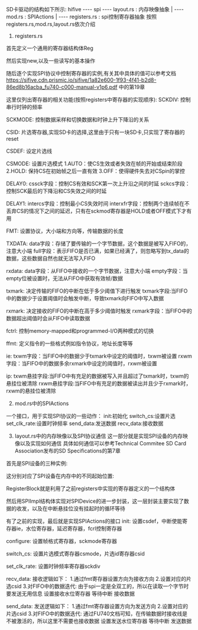 SD卡驱动的结构如下所示:
hifive ---- spi ---- layout.rs : 内存映像抽象
                |
                ---- mod.rs : SPIActions
                |
                ---- registers.rs : spi控制寄存器抽象
按照registers.rs,mod.rs,layout.rs依次介绍

1. registers.rs

首先定义一个通用的寄存器结构体Reg
<!-- pub struct Reg<T: Sized + Clone + Copy, U> {
    value: T,
    p: PhantomData<U>,
} -->
然后实现new,以及一些读写的基本操作
<!-- impl<T: Sized + Clone + Copy, U> Reg<T, U> {
    pub fn new(initval: T) -> Self {
        Self {
            value: initval,
            p: PhantomData {},
        }
    }
}

impl<T: Sized + Clone + Copy, U> Reg<T, U> {
    pub fn read(&self) -> T {
        let ptr: *const T = &self.value;
        unsafe { ptr.read_volatile() }
    }
    pub fn write(&mut self, val: T) {
        let ptr: *mut T = &mut self.value;
        unsafe {
            ptr.write_volatile(val);
        }
    }
} -->
随后逐个实现SPI协议中控制寄存器的实例,有关其中具体的值可以参考文档
https://sifive.cdn.prismic.io/sifive/1a82e600-1f93-4f41-b2d8-86ed8b16acba_fu740-c000-manual-v1p6.pdf
中的第19章

这里仅列出寄存器的相关功能(按照registers中寄存器的实现顺序):
SCKDIV:
控制串行时钟的频率

SCKMODE:
控制数据采样和切换数据和时钟上升下降沿的关系

CSID:
片选寄存器,实现SD卡的选择,这里由于只有一块SD卡,只实现了寄存器的reset

CSDEF:
设定片选线

CSMODE:
设置片选模式
1.AUTO：使CS生效或者失效在帧的开始或结束阶段
2.HOLD: 保持CS在初始帧之后一直有效
3.OFF：使得硬件失去对CSpin的掌控

DELAY0:
cssck字段：控制CS有效和SCK第一次上升沿之间的时延
sckcs字段：控制SCK最后的下降沿和CS失效之间的时延

DELAY1:
intercs字段：控制最小CS失效时间
interxfr字段：控制两个连续帧在不丢弃CS的情况下之间的延迟，只有在sckmod寄存器是HOLD或者OFF模式下才有用

FMT:
设置协议，大小端和方向等，传输数据的长度

TXDATA:
data字段：存储了要传输的一个字节数据，这个数据是被写入FIFO的，注意大小端
full字段：表示FIFO是否已满，如果已经满了，则忽略写到tx_data的数据，这些数据自然也就无法写入FIFO

rxdata:
data字段：从FIFO中接收的一个字节数据，注意大小端
empty字段：当empty位被设置时，无法从FIFO中获取有效帧/数据

txmark:
决定传输的FIFO的中断在低于多少阈值下进行触发
txmark字段:当FIFO中的数据少于设置阈值时会触发中断，导致txmark向FIFO中写入数据

rxmark:
决定接收的FIFO的中断在高于多少阈值时触发
rxmark字段：当FIFO中的数据超出阈值时会从FIFO中读取数据

fctrl:
控制memory-mapped和programmed-I/O两种模式的切换

ffmt:
定义指令的一些格式例如指令协议，地址长度等等

ie:
txwm字段：当FIFO中的数据少于txmark中设定的阈值时，txwm被设置
rxwm字段：当FIFO中的数据多余rxmark中设定的阈值时，rxwm被设置

ip:
txwm悬挂字段:当FIFO中有充足的数据被写入并且超过了txmark时，txwm的悬挂位被清除
rxwm悬挂字段:当FIFO中有充足的数据被读出并且少于rxmark时，rxwm的悬挂位被清除

2. mod.rs中的SPIActions
<!-- pub trait SPIActions {
    fn init(&mut self);
    fn configure(
        &mut self,
        use_lines: u8,       // SPI data line width, 1,2,4 allowed
        data_bit_length: u8, // bits per word, basically 8
        msb_first: bool,     // endianness
    );
    fn switch_cs(&mut self, enable: bool, csid: u32);
    fn set_clk_rate(&mut self, spi_clk: usize);
    fn send_data(&mut self, chip_select: u32, tx: &[u8]);
    fn recv_data(&mut self, chip_select: u32, rx: &mut [u8]);
} -->
一个接口，用于实现SPI协议的一些动作：
init:初始化
switch_cs:设置片选
set_clk_rate:设置时钟频率
send_data:发送数据
recv_data:接收数据

3. layout.rs中的内存映像以及SPI协议通信
这一部分就是实现SPI设备的内存映像以及实现如何通信
具体如何通信可以参考Technical Commitee SD Card Association发布的SD Specifications的第7章


首先是SPI设备的三种实例:
<!-- pub enum SPIDevice {
    QSPI0,
    QSPI1,
    QSPI2,
    Other(usize),
} -->
这分别对应了SPI设备在内存中的不同起始位置:
<!-- impl SPIDevice {
    fn base_addr(&self) -> PhyAddr<RegisterBlock> {
        let a = match self {
            SPIDevice::QSPI0 => 0x10040000usize,
            SPIDevice::QSPI1 => 0x10041000usize,
            SPIDevice::QSPI2 => 0x10050000usize,
            SPIDevice::Other(val) => val.clone(),
        };
        PhyAddr::from_usize(a)
    }
} -->
RegisterBlock就是利用了之前registers中实现的寄存器定义的一个结构体

然后用SPIImpl结构体实现对SPIDevice的进一步封装，这一层封装主要实现了数据的收发，以及在中断悬挂位没有挂起时的循环等待
<!-- pub struct SPIImpl {
    spi: SPIDevice,
} -->
<!-- impl SPIImpl {
    fn tx_fill(&mut self, data: u8, mut n: usize) {
        while n != 0 && !self.spi.txdata.is_full() {
            self.spi.txdata.write(data as u32);
            n -= 1;
        }
    }
    fn tx_enque(&mut self, data: u8) {
        debug_assert!(!self.spi.txdata.is_full());
        self.spi.txdata.write(data as u32);
    }
    fn rx_deque(&mut self) -> u8 {
        match self.spi.rxdata.flag_read() {
            (false, result) => return result,
            (true, _) => panic!(),
        }
    }
    // 返回可以取出的最大数据数量
    fn rx_wait(&self) {
        while !self.spi.ip.receive_pending() {
            // loop
        }
    }
    // 返回可以发送的最大数据数量
    fn tx_wait(&self) {
        while !self.spi.ip.transmit_pending() {
            // loop
        }
    }
} -->

有了之前的实现，最后就是实现SPIActions的接口
init:
设置csdef，中断使能寄存器ie，水位寄存器，延迟寄存器，fcrl控制寄存器

configure:
设置帧格式寄存器，sckmode寄存器

switch_cs:
设置片选模式寄存器csmode，片选id寄存器csid

set_clk_rate:
设置时钟频率寄存器sckdiv

recv_data:
接收逻辑如下：
1.通过fmt寄存器设置方向为接收方向
2.设置对应的片选csid
3.对FIFO中的数据迭代:
    由于spi一定是全双工的，所以在读取一个字节时要发送无用信息
    设置接收水位寄存器
    等待中断
    接收数据

send_data:
发送逻辑如下：
1.通过fmt寄存器设置方向为发送方向
2.设置对应的片选csid
3.对FIFO中的数据迭代:
    通过FU740文档可知，在传输数据时接收线是不被激活的，所以这里不需要也接收数据
    设置发送水位寄存器
    等待中断
    发送数据